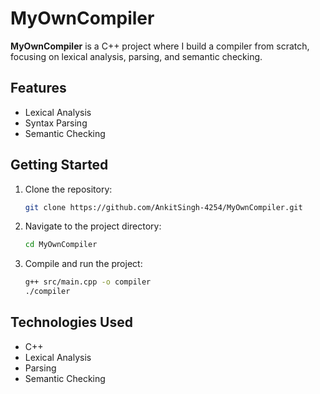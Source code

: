 # MyOwnCompiler

**MyOwnCompiler** is a C++ project where I build a compiler from scratch, focusing on lexical analysis, parsing, and semantic checking.

## Features
- Lexical Analysis
- Syntax Parsing
- Semantic Checking

## Getting Started
1. Clone the repository:
    ```bash
    git clone https://github.com/AnkitSingh-4254/MyOwnCompiler.git
    ```
2. Navigate to the project directory:
    ```bash
    cd MyOwnCompiler
    ```
3. Compile and run the project:
    ```bash
    g++ src/main.cpp -o compiler
    ./compiler
    ```

## Technologies Used
- C++
- Lexical Analysis
- Parsing
- Semantic Checking
